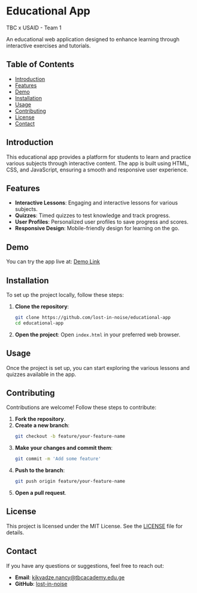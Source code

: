 # Educational App

TBC x USAID - Team 1

An educational web application designed to enhance learning through interactive exercises and tutorials.

## Table of Contents

- [Introduction](#introduction)
- [Features](#features)
- [Demo](#demo)
- [Installation](#installation)
- [Usage](#usage)
- [Contributing](#contributing)
- [License](#license)
- [Contact](#contact)

## Introduction

This educational app provides a platform for students to learn and practice various subjects through interactive content. The app is built using HTML, CSS, and JavaScript, ensuring a smooth and responsive user experience.

## Features

- **Interactive Lessons**: Engaging and interactive lessons for various subjects.
- **Quizzes**: Timed quizzes to test knowledge and track progress.
- **User Profiles**: Personalized user profiles to save progress and scores.
- **Responsive Design**: Mobile-friendly design for learning on the go.

## Demo

You can try the app live at: [Demo Link](#)

## Installation

To set up the project locally, follow these steps:

1. **Clone the repository**:

   ```sh
   git clone https://github.com/lost-in-noise/educational-app
   cd educational-app
   ```

2. **Open the project**:
   Open `index.html` in your preferred web browser.

## Usage

Once the project is set up, you can start exploring the various lessons and quizzes available in the app.

## Contributing

Contributions are welcome! Follow these steps to contribute:

1. **Fork the repository**.
2. **Create a new branch**:
   ```sh
   git checkout -b feature/your-feature-name
   ```
3. **Make your changes and commit them**:
   ```sh
   git commit -m 'Add some feature'
   ```
4. **Push to the branch**:
   ```sh
   git push origin feature/your-feature-name
   ```
5. **Open a pull request**.

## License

This project is licensed under the MIT License. See the [LICENSE](LICENSE) file for details.

## Contact

If you have any questions or suggestions, feel free to reach out:

- **Email**: kikvadze.nancy@tbcacademy.edu.ge
- **GitHub**: [lost-in-noise](https://github.com/lost-in-noise)
